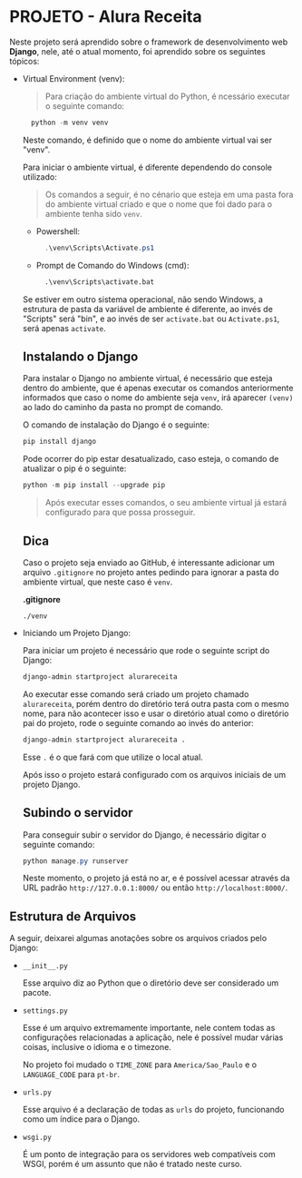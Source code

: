 # PROJETO - Alura Receita

Neste projeto será aprendido sobre o framework de desenvolvimento web **Django**, nele, até o atual momento, foi aprendido sobre os seguintes tópicos:

- Virtual Environment (venv):
  > Para criação do ambiente virtual do Python, é ncessário executar o seguinte comando:

  ```powershell
    python -m venv venv
  ```

  Neste comando, é definido que o nome do ambiente virtual vai ser "venv".

  Para iniciar o ambiente virtual, é diferente dependendo do console utilizado:

  > Os comandos a seguir, é no cénario que esteja em uma pasta fora do ambiente virtual criado e que o nome que foi dado para o ambiente tenha sido `venv`.

  - Powershell:

    ```powershell
      .\venv\Scripts\Activate.ps1
    ```

  - Prompt de Comando do Windows (cmd):

    ```cmd
      .\venv\Scripts\activate.bat
    ```
  
  Se estiver em outro sistema operacional, não sendo Windows, a estrutura de pasta da variável de ambiente é diferente, ao invés de "Scripts" será "bin", e ao invés de ser `activate.bat` ou `Activate.ps1`, será apenas `activate`.

  ## Instalando o Django

  Para instalar o Django no ambiente virtual, é necessário que esteja dentro do ambiente, que é apenas executar os comandos anteriormente informados que caso o nome do ambiente seja `venv`, irá aparecer `(venv)` ao lado do caminho da pasta no prompt de comando.

  O comando de instalação do Django é o seguinte:

  ```powershell
  pip install django
  ```

  Pode ocorrer do pip estar desatualizado, caso esteja, o comando de atualizar o pip é o seguinte:

  ```powershell
  python -m pip install --upgrade pip
  ```

  > Após executar esses comandos, o seu ambiente virtual já estará configurado para que possa prosseguir.

  ## Dica

  Caso o projeto seja enviado ao GitHub, é interessante adicionar um arquivo `.gitignore` no projeto antes pedindo para ignorar a pasta do ambiente virtual, que neste caso é `venv`.

  **.gitignore**

  ```.gitignore
  ./venv
  ```

- Iniciando um Projeto Django:
  
  Para iniciar um projeto é necessário que rode o seguinte script do Django:
  
  ```cmd
  django-admin startproject alurareceita
  ```

  Ao executar esse comando será criado um projeto chamado `alurareceita`, porém dentro do diretório terá outra pasta com o mesmo nome, para não acontecer isso e usar o diretório atual como o diretório pai do projeto, rode o seguinte comando ao invés do anterior:

  ```cmd
  django-admin startproject alurareceita .
  ```

  Esse `.` é o que fará com que utilize o local atual.

  Após isso o projeto estará configurado com os arquivos iniciais de um projeto Django.

  ## Subindo o servidor

  Para conseguir subir o servidor do Django, é necessário digitar o seguinte comando:

  ```powershell
  python manage.py runserver
  ```

  Neste momento, o projeto já está no ar, e é possível acessar através da URL padrão `http://127.0.0.1:8000/` ou então `http://localhost:8000/`.

## Estrutura de Arquivos

A seguir, deixarei algumas anotações sobre os arquivos criados pelo Django:

- `__init__.py`
  
  Esse arquivo diz ao Python que o diretório deve ser considerado um pacote.

- `settings.py`
  
  Esse é um arquivo extremamente importante, nele contem todas as configurações relacionadas a aplicação, nele é possível mudar várias coisas, inclusive o idioma e o timezone.

  No projeto foi mudado o `TIME_ZONE` para `America/Sao_Paulo` e o `LANGUAGE_CODE` para `pt-br`.

- `urls.py`

  Esse arquivo é a declaração de todas as `urls` do projeto, funcionando como um índice para o Django.

- `wsgi.py`

  É um ponto de integração para os servidores web compatíveis com WSGI, porém é um assunto que não é tratado neste curso.



